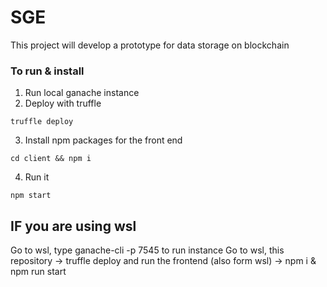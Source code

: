 # SGE
This project will develop a prototype for data storage on blockchain
### To run & install
1. Run local ganache instance
2. Deploy with truffle
```
truffle deploy
```
3. Install npm packages for the front end

```
cd client && npm i
```
4. Run it
```
npm start
```

## IF you are using wsl
Go to wsl, type 
ganache-cli -p 7545 to run instance
Go to wsl, this repository -> truffle deploy
and run the frontend (also form wsl) -> npm i & npm run start